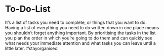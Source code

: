 # To-Do-List
 It’s a list of tasks you need to complete, or things that you want to do. Having a list of everything you need to do written down in one place means you shouldn’t forget anything important. By prioritising the tasks in the list you plan the order in which you’re going to do them and can quickly see what needs your immediate attention and what tasks you can leave until a little later. #stayorganised
